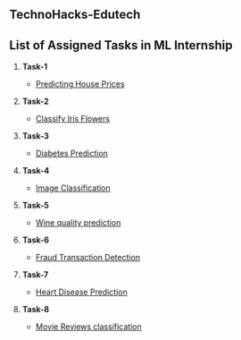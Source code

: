 ## TechnoHacks-Edutech

## List of Assigned Tasks in ML Internship

1. **Task-1**
    - [Predicting House Prices]()

2. **Task-2**
    - [Classify Iris Flowers]()
  
3. **Task-3**
    - [Diabetes  Prediction]()
  
4. **Task-4**
    - [Image Classification]()
  
5. **Task-5**
    - [Wine quality prediction]()

6. **Task-6**
    - [Fraud Transaction Detection]()
  
7. **Task-7**
    - [Heart Disease Prediction]()
  
8. **Task-8**
    - [Movie Reviews classification]()
